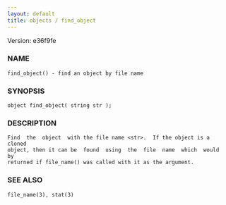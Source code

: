 ```yaml
---
layout: default
title: objects / find_object
---
```


Version: e36f9fe




### NAME
    find_object() - find an object by file name


### SYNOPSIS
    object find_object( string str );


### DESCRIPTION
    Find  the  object  with the file name <str>.  If the object is a cloned
    object, then it can be  found  using  the  file  name  which  would  by
    returned if file_name() was called with it as the argument.


### SEE ALSO
    file_name(3), stat(3)



